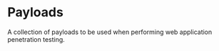 # Payloads

A collection of payloads to be used when performing web application penetration testing.